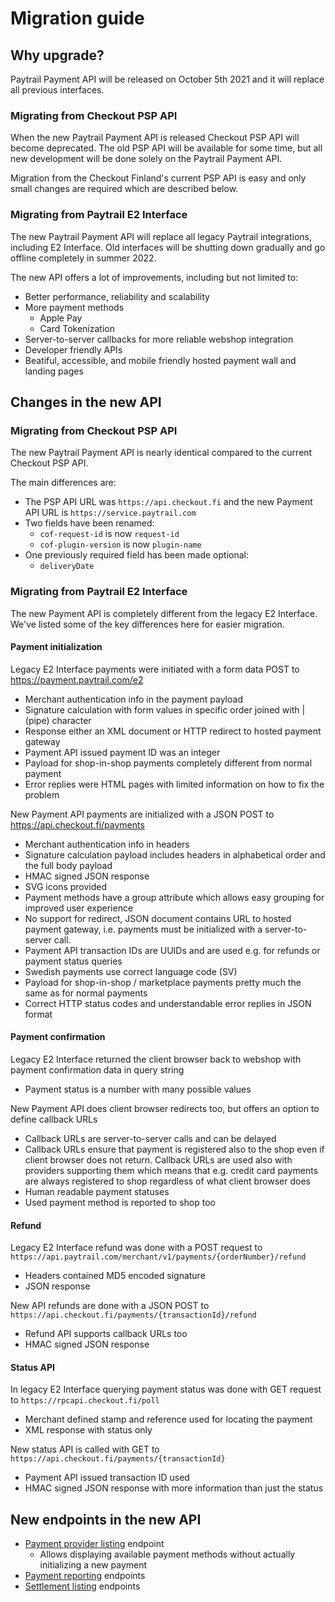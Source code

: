 # Migration guide

## Why upgrade?

Paytrail Payment API will be released on October 5th 2021 and it will replace all previous interfaces.

### Migrating from Checkout PSP API

When the new Paytrail Payment API is released Checkout PSP API will become deprecated. The old PSP API will be available for some time, but all new development will be done solely on the Paytrail Payment API.

Migration from the Checkout Finland's current PSP API is easy and only small changes are required which are described below.

### Migrating from Paytrail E2 Interface

The new Paytrail Payment API will replace all legacy Paytrail integrations, including E2 Interface. Old interfaces will be shutting down gradually and go offline completely in summer 2022.

The new API offers a lot of improvements, including but not limited to:

- Better performance, reliability and scalability
- More payment methods
  - Apple Pay
  - Card Tokenization
- Server-to-server callbacks for more reliable webshop integration
- Developer friendly APIs
- Beatiful, accessible, and mobile friendly hosted payment wall and landing pages

## Changes in the new API

### Migrating from Checkout PSP API

The new Paytrail Payment API is nearly identical compared to the current Checkout PSP API. 

The main differences are:
- The PSP API URL was `https://api.checkout.fi`  and the new Payment API URL is `https://service.paytrail.com`
- Two fields have been renamed:
  - `cof-request-id` is now `request-id`
  - `cof-plugin-version` is now `plugin-name`
- One previously required field has been made optional:
  - `deliveryDate`

### Migrating from Paytrail E2 Interface

The new Payment API is completely different from the legacy E2 Interface. We've listed some of the key differences here for easier migration.

#### Payment initialization

Legacy E2 Interface payments were initiated with a form data POST to https://payment.paytrail.com/e2 

- Merchant authentication info in the payment payload
- Signature calculation with form values in specific order joined with  | (pipe) character
- Response either an XML document or HTTP redirect to hosted payment gateway
- Payment API issued payment ID was an integer
- Payload for shop-in-shop payments completely different from normal payment
- Error replies were HTML pages with limited information on how to fix the problem

New Payment API payments are initialized with a JSON POST to https://api.checkout.fi/payments

- Merchant authentication info in headers
- Signature calculation payload includes headers in alphabetical order and the full body payload
- HMAC signed JSON response
- SVG icons provided
- Payment methods have a group attribute which allows easy grouping for improved user experience
- No support for redirect, JSON document contains URL to hosted payment gateway, i.e. payments must be initialized with a server-to-server call.
- Payment API transaction IDs are UUIDs and are used e.g. for refunds or payment status queries
- Swedish payments use correct language code (SV)
- Payload for shop-in-shop / marketplace payments pretty much the same as for normal payments
- Correct HTTP status codes and understandable error replies in JSON format

#### Payment confirmation

Legacy E2 Interface returned the client browser back to webshop with payment confirmation data in query string

- Payment status is a number with many possible values

New Payment API does client browser redirects too, but offers an option to define callback URLs

- Callback URLs are server-to-server calls and can be delayed
- Callback URLs ensure that payment is registered also to the shop even if client browser does not return. Callback URLs are used also with providers supporting them which means that e.g. credit card payments are always registered to shop regardless of what client browser does
- Human readable payment statuses
- Used payment method is reported to shop too

#### Refund

Legacy E2 Interface refund was done with a POST request to `https://api.paytrail.com/merchant/v1/payments/{orderNumber}/refund`

- Headers contained MD5 encoded signature
- JSON response

New API refunds are done with a JSON POST to `https://api.checkout.fi/payments/{transactionId}/refund`

- Refund API supports callback URLs too
- HMAC signed JSON response

#### Status API

In legacy E2 Interface querying payment status was done with GET request to `https://rpcapi.checkout.fi/poll`

- Merchant defined stamp and reference used for locating the payment
- XML response with status only

New status API is called with GET to `https://api.checkout.fi/payments/{transactionId}`

- Payment API issued transaction ID used
- HMAC signed JSON response with more information than just the status

## New endpoints in the new API

- [Payment provider listing](/#list-providers) endpoint
  - Allows displaying available payment methods without actually initializing a new payment
- [Payment reporting](/#payment-reports) endpoints
- [Settlement listing](/#settlements) endpoints
